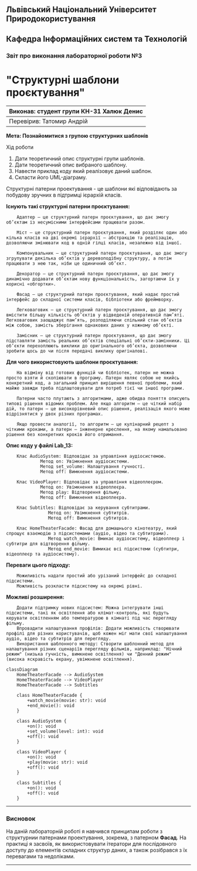 ## Львівський Національний Університет Природокористування
## Кафедра Інформаційних систем та Технологій



### Звіт про виконання лабораторної роботи №3
# "Структурні шаблони проєктування"



| Виконав: студент групи КН-31 Халюк Денис |
|------------------------------------------|
| Перевірив: Татомир Андрій                |




**Мета: Познайомитися з групою структурних шаблонів**


Хід роботи

1. Дати теоретичний опис структурні групи шаблонів.
2. Дати теоретичний опис вибраного шаблону.
3. Навести приклад коду який реалізовує даний шаблон.
4. Скласти його UML-діаграму.

Структурні патерни проектування - це шаблони які відповідають за побудову зручних в підтримці ієрархій класів.

**Існують такі структурні патерни проєктування:**

    	Адаптер — це структурний патерн проєктування, що дає змогу об’єктам із несумісними інтерфейсами працювати разом.

    	Міст — це структурний патерн проєктування, який розділяє один або кілька класів на дві окремі ієрархії — абстракцію та реалізацію, дозволяючи змінювати код в одній гілці класів, незалежно від іншої.

    	Компонувальник — це структурний патерн проєктування, що дає змогу згрупувати декілька об’єктів у деревоподібну структуру, а потім працювати з нею так, ніби це одиничний об’єкт.

    	Декоратор — це структурний патерн проєктування, що дає змогу динамічно додавати об’єктам нову функціональність, загортаючи їх у корисні «обгортки».

    	Фасад — це структурний патерн проєктування, який надає простий інтерфейс до складної системи класів, бібліотеки або фреймворку.

    	Легковаговик — це структурний патерн проєктування, що дає змогу вмістити більшу кількість об’єктів у відведеній оперативній пам’яті. Легковаговик заощаджує пам’ять, розподіляючи спільний стан об’єктів між собою, замість зберігання однакових даних у кожному об’єкті.

    	Замісник — це структурний патерн проєктування, що дає змогу підставляти замість реальних об’єктів спеціальні об’єкти-замінники. Ці об’єкти перехоплюють виклики до оригінального об’єкта, дозволяючи зробити щось до чи після передачі виклику оригіналові.

**Для чого використовують шаблони проєктування:**

    	На відміну від готових функцій чи бібліотек, патерн не можна просто взяти й скопіювати в програму. Патерн являє собою не якийсь конкретний код, а загальний принцип вирішення певної проблеми, який майже завжди треба підлаштовувати для потреб тієї чи іншої програми.

    	Патерни часто плутають з алгоритмами, адже обидва поняття описують типові рішення відомих проблем. Але якщо алгоритм — це чіткий набір дій, то патерн — це високорівневий опис рішення, реалізація якого може відрізнятися у двох різних програмах.

    	Якщо провести аналогії, то алгоритм — це кулінарний рецепт з чіткими кроками, а патерн — інженерне креслення, на якому намальовано рішення без конкретних кроків його отримання.

**Опис коду у файлі Lab_13:**

    	Клас AudioSystem: Відповідає за управління аудіосистемою.
                 Метод on: Увімкнення аудіосистеми.
                 Метод set_volume: Налаштування гучності.
                 Метод off: Вимкнення аудіосистеми.

    	Клас VideoPlayer: Відповідає за управління відеоплеєром.
                 Метод on: Увімкнення відеоплеєра.
                 Метод play: Відтворення фільму.
                 Метод off: Вимкнення відеоплеєра.

    	Клас Subtitles: Відповідає за керування субтитрами.
                	Метод on: Увімкнення субтитрів.
                	Метод off: Вимкнення субтитрів.

    	Клас HomeTheaterFacade: Фасад для домашнього кінотеатру, який спрощує взаємодію з підсистемами (аудіо, відео та субтитрами).
                	Метод watch_movie: Вмикає аудіосистему, відеоплеєр і субтитри для відтворення фільму.
                	Метод end_movie: Вимикає всі підсистеми (субтитри, відеоплеєр та аудіосистему).

**Переваги цього підходу:**

    	Можиливість надати простий або урізаний інтерфейс до складної підсистеми.
    	Можливість розкласти підсистему на окремі рівні.
**Можливі розширення:**

    	Додати підтримку нових підсистем: Можна інтегрувати інші підсистеми, такі як освітлення або клімат-контроль, які будуть керувати освітленням або температурою в кімнаті під час перегляду фільму.
    	Впровадити налаштування профілів: Додати можливість створювати профілі для різних користувачів, щоб кожен міг мати свої налаштування аудіо, відео та субтитрів для перегляду.
    	Використання шаблонного методу: Створити шаблонний метод для налаштування різних сценаріїв перегляду фільмів, наприклад: "Нічний режим" (низька гучність, вимкнене освітлення) чи "Денний режим" (висока яскравість екрану, увімкнене освітлення).


```mermaid
classDiagram
    HomeTheaterFacade --> AudioSystem
    HomeTheaterFacade --> VideoPlayer
    HomeTheaterFacade --> Subtitles

    class HomeTheaterFacade {
        +watch_movie(movie: str): void
        +end_movie(): void
    }

    class AudioSystem {
        +on(): void
        +set_volume(level: int): void
        +off(): void
    }

    class VideoPlayer {
        +on(): void
        +play(movie: str): void
        +off(): void
    }

    class Subtitles {
        +on(): void
        +off(): void
    }

```

---

### Висновок

На даній лабораторній роботі я навчився принципам роботи з структурнии патернами проектування, зокрема, з патерном **Фасад**. На практиці я засвоїв, як використовувати ітератори для послідовного доступу до елементів складних структур даних, а також розібрався з їх перевагами та недоліками.

---
